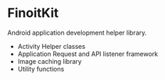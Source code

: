 # FinoitKit
Android application development helper library.

* Activity Helper classes
* Application Request and API listener framework
* Image caching library
* Utility functions
